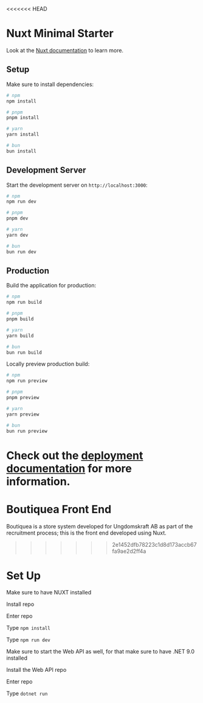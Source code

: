 <<<<<<< HEAD
# Nuxt Minimal Starter

Look at the [Nuxt documentation](https://nuxt.com/docs/getting-started/introduction) to learn more.

## Setup

Make sure to install dependencies:

```bash
# npm
npm install

# pnpm
pnpm install

# yarn
yarn install

# bun
bun install
```

## Development Server

Start the development server on `http://localhost:3000`:

```bash
# npm
npm run dev

# pnpm
pnpm dev

# yarn
yarn dev

# bun
bun run dev
```

## Production

Build the application for production:

```bash
# npm
npm run build

# pnpm
pnpm build

# yarn
yarn build

# bun
bun run build
```

Locally preview production build:

```bash
# npm
npm run preview

# pnpm
pnpm preview

# yarn
yarn preview

# bun
bun run preview
```

Check out the [deployment documentation](https://nuxt.com/docs/getting-started/deployment) for more information.
=======
# Boutiquea Front End
Boutiquea is a store system developed for Ungdomskraft AB as part of the recruitment process; this is the front end developed using Nuxt.
>>>>>>> 2e1452dfb78223c1d8d173accb67fa9ae2d2ff4a

# Set Up
Make sure to have NUXT installed

Install repo

Enter repo

Type `npm install`

Type `npm run dev`

Make sure to start the Web API as well, for that make sure to have .NET 9.0 installed

Install the Web API repo

Enter repo

Type `dotnet run`